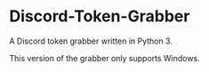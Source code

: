# Discord-Token-Grabber
A Discord token grabber written in Python 3.

This version of the grabber only supports Windows.
